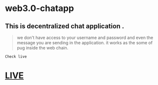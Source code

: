 # web3.0-chatapp

## This is decentralized chat application . 

> we don't have access to your username and password and even the message you are sending in the application. it works as the some of pug inside the web chain.

`Check live`

# [LIVE](https://neeswebservices.github.io/web3.0-chatapp/)
